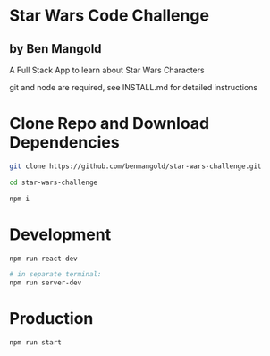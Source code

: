 # Star Wars Code Challenge

## by Ben Mangold

A Full Stack App to learn about Star Wars Characters

git and node are required, see INSTALL.md for detailed instructions

# Clone Repo and Download Dependencies

```bash
git clone https://github.com/benmangold/star-wars-challenge.git

cd star-wars-challenge

npm i
```

# Development

```bash
npm run react-dev

# in separate terminal:
npm run server-dev
```

# Production

```
npm run start
```
